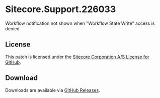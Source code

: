 # Sitecore.Support.226033
Workflow notification not shown when &quot;Workflow State Write&quot; access is denied

## License  
This patch is licensed under the [Sitecore Corporation A/S License for GitHub](https://github.com/sitecoresupport/Sitecore.Support.226033/blob/master/LICENSE).  

## Download  
Downloads are available via [GitHub Releases](https://github.com/sitecoresupport/Sitecore.Support.226033/releases).  
